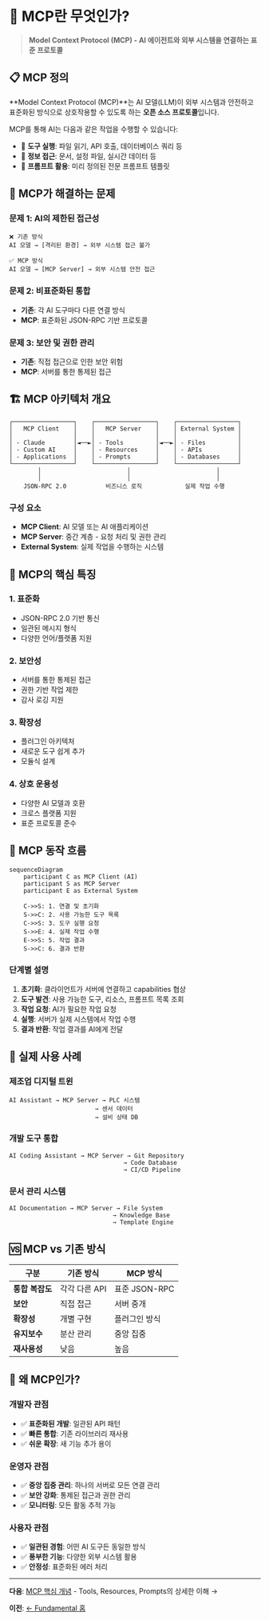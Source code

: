 # 🤖 MCP란 무엇인가?

> **Model Context Protocol (MCP) - AI 에이전트와 외부 시스템을 연결하는 표준 프로토콜**

## 📋 MCP 정의

**Model Context Protocol (MCP)**는 AI 모델(LLM)이 외부 시스템과 안전하고 표준화된 방식으로 상호작용할 수 있도록 하는 **오픈 소스 프로토콜**입니다.

MCP를 통해 AI는 다음과 같은 작업을 수행할 수 있습니다:
- 🔧 **도구 실행**: 파일 읽기, API 호출, 데이터베이스 쿼리 등
- 📄 **정보 접근**: 문서, 설정 파일, 실시간 데이터 등
- 💬 **프롬프트 활용**: 미리 정의된 전문 프롬프트 템플릿

## 🎯 MCP가 해결하는 문제

### **문제 1: AI의 제한된 접근성**
```
❌ 기존 방식
AI 모델 → [격리된 환경] → 외부 시스템 접근 불가

✅ MCP 방식  
AI 모델 → [MCP Server] → 외부 시스템 안전 접근
```

### **문제 2: 비표준화된 통합**
- **기존**: 각 AI 도구마다 다른 연결 방식
- **MCP**: 표준화된 JSON-RPC 기반 프로토콜

### **문제 3: 보안 및 권한 관리**
- **기존**: 직접 접근으로 인한 보안 위험
- **MCP**: 서버를 통한 통제된 접근

## 🏗️ MCP 아키텍처 개요

```
┌─────────────────┐    ┌─────────────────┐    ┌─────────────────┐
│   MCP Client    │    │   MCP Server    │    │ External System │
│                 │    │                 │    │                 │
│ - Claude        │◄──►│ - Tools         │◄──►│ - Files         │
│ - Custom AI     │    │ - Resources     │    │ - APIs          │
│ - Applications  │    │ - Prompts       │    │ - Databases     │
└─────────────────┘    └─────────────────┘    └─────────────────┘
        │                        │                        │
        │                        │                        │
    JSON-RPC 2.0           비즈니스 로직            실제 작업 수행
```

### **구성 요소**
- **MCP Client**: AI 모델 또는 AI 애플리케이션
- **MCP Server**: 중간 계층 - 요청 처리 및 권한 관리
- **External System**: 실제 작업을 수행하는 시스템

## 🌟 MCP의 핵심 특징

### **1. 표준화**
- JSON-RPC 2.0 기반 통신
- 일관된 메시지 형식
- 다양한 언어/플랫폼 지원

### **2. 보안성**
- 서버를 통한 통제된 접근
- 권한 기반 작업 제한
- 감사 로깅 지원

### **3. 확장성**
- 플러그인 아키텍처
- 새로운 도구 쉽게 추가
- 모듈식 설계

### **4. 상호 운용성**
- 다양한 AI 모델과 호환
- 크로스 플랫폼 지원
- 표준 프로토콜 준수

## 🔄 MCP 동작 흐름

```mermaid
sequenceDiagram
    participant C as MCP Client (AI)
    participant S as MCP Server
    participant E as External System

    C->>S: 1. 연결 및 초기화
    S->>C: 2. 사용 가능한 도구 목록
    C->>S: 3. 도구 실행 요청
    S->>E: 4. 실제 작업 수행
    E->>S: 5. 작업 결과
    S->>C: 6. 결과 반환
```

### **단계별 설명**
1. **초기화**: 클라이언트가 서버에 연결하고 capabilities 협상
2. **도구 발견**: 사용 가능한 도구, 리소스, 프롬프트 목록 조회
3. **작업 요청**: AI가 필요한 작업 요청
4. **실행**: 서버가 실제 시스템에서 작업 수행
5. **결과 반환**: 작업 결과를 AI에게 전달

## 🎪 실제 사용 사례

### **제조업 디지털 트윈**
```
AI Assistant → MCP Server → PLC 시스템
                        → 센서 데이터
                        → 설비 상태 DB
```

### **개발 도구 통합**
```
AI Coding Assistant → MCP Server → Git Repository
                                → Code Database  
                                → CI/CD Pipeline
```

### **문서 관리 시스템**
```
AI Documentation → MCP Server → File System
                             → Knowledge Base
                             → Template Engine
```

## 🆚 MCP vs 기존 방식

| 구분 | 기존 방식 | MCP 방식 |
|------|-----------|----------|
| **통합 복잡도** | 각각 다른 API | 표준 JSON-RPC |
| **보안** | 직접 접근 | 서버 중개 |
| **확장성** | 개별 구현 | 플러그인 방식 |
| **유지보수** | 분산 관리 | 중앙 집중 |
| **재사용성** | 낮음 | 높음 |

## 🎯 왜 MCP인가?

### **개발자 관점**
- ✅ **표준화된 개발**: 일관된 API 패턴
- ✅ **빠른 통합**: 기존 라이브러리 재사용
- ✅ **쉬운 확장**: 새 기능 추가 용이

### **운영자 관점**  
- ✅ **중앙 집중 관리**: 하나의 서버로 모든 연결 관리
- ✅ **보안 강화**: 통제된 접근과 권한 관리
- ✅ **모니터링**: 모든 활동 추적 가능

### **사용자 관점**
- ✅ **일관된 경험**: 어떤 AI 도구든 동일한 방식
- ✅ **풍부한 기능**: 다양한 외부 시스템 활용
- ✅ **안정성**: 표준화된 에러 처리

---

**다음**: [MCP 핵심 개념](mcp-concepts.md) - Tools, Resources, Prompts의 상세한 이해 →

**이전**: [← Fundamental 홈](README.md)